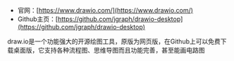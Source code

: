 + 官网：[https://www.drawio.com/](https://www.drawio.com/)
+ Github主页：[https://github.com/jgraph/drawio-desktop](https://github.com/jgraph/drawio-desktop)

draw.io是一个功能强大的开源绘图工具，原版为网页版，在Github上可以免费下载桌面版，它支持各种流程图、思维导图而且功能完善，甚至能画电路图